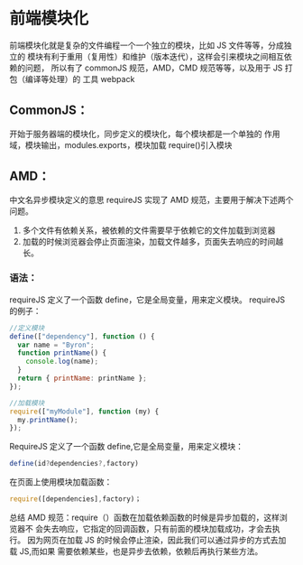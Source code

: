 # 前端模块化

前端模块化就是复杂的文件编程一个一个独立的模块，比如 JS 文件等等，分成独立的 模块有利于重用（复用性）和维护（版本迭代），这样会引来模块之间相互依赖的问题， 所以有了 commonJS 规范，AMD，CMD 规范等等，以及用于 JS 打包（编译等处理）的 工具 webpack

## CommonJS：

开始于服务器端的模块化，同步定义的模块化，每个模块都是一个单独的 作用域，模块输出，modules.exports，模块加载 require()引入模块

## AMD：

中文名异步模块定义的意思
requireJS 实现了 AMD 规范，主要用于解决下述两个问题。

1. 多个文件有依赖关系，被依赖的文件需要早于依赖它的文件加载到浏览器
2. 加载的时候浏览器会停止页面渲染，加载文件越多，页面失去响应的时间越长。

### 语法：

requireJS 定义了一个函数 define，它是全局变量，用来定义模块。
requireJS 的例子：

```js
//定义模块
define(["dependency"], function () {
  var name = "Byron";
  function printName() {
    console.log(name);
  }
  return { printName: printName };
});

//加载模块
require(["myModule"], function (my) {
  my.printName();
});
```

RequireJS 定义了一个函数 define,它是全局变量，用来定义模块：

```js
define(id?dependencies?,factory)
```

在页面上使用模块加载函数：

```js
require([dependencies],factory)；
```

总结 AMD 规范：require（）函数在加载依赖函数的时候是异步加载的，这样浏览器不 会失去响应，它指定的回调函数，只有前面的模块加载成功，才会去执行。 因为网页在加载 JS 的时候会停止渲染，因此我们可以通过异步的方式去加载 JS,而如果 需要依赖某些，也是异步去依赖，依赖后再执行某些方法。
